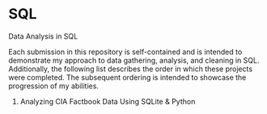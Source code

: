 # SQL
Data Analysis in SQL

Each submission in this repository is self-contained and is intended to demonstrate my approach to data gathering, analysis, and cleaning in SQL. Additionally, the following list describes the order in which these projects were completed. The subsequent ordering is intended to showcase the progression of my abilities.

1. Analyzing CIA Factbook Data Using SQLite & Python
